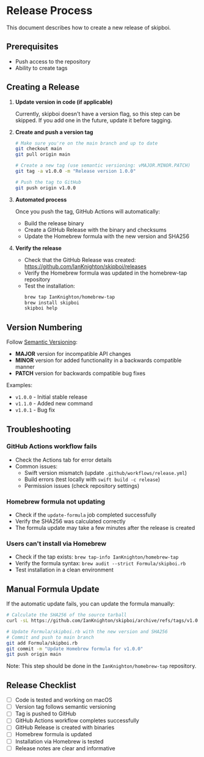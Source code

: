 # Release Process

This document describes how to create a new release of skipboi.

## Prerequisites

- Push access to the repository
- Ability to create tags

## Creating a Release

1. **Update version in code (if applicable)**
   
   Currently, skipboi doesn't have a version flag, so this step can be skipped. If you add one in the future, update it before tagging.

2. **Create and push a version tag**

   ```bash
   # Make sure you're on the main branch and up to date
   git checkout main
   git pull origin main
   
   # Create a new tag (use semantic versioning: vMAJOR.MINOR.PATCH)
   git tag -a v1.0.0 -m "Release version 1.0.0"
   
   # Push the tag to GitHub
   git push origin v1.0.0
   ```

3. **Automated process**

   Once you push the tag, GitHub Actions will automatically:
   - Build the release binary
   - Create a GitHub Release with the binary and checksums
   - Update the Homebrew formula with the new version and SHA256

4. **Verify the release**

   - Check that the GitHub Release was created: https://github.com/IanKnighton/skipboi/releases
   - Verify the Homebrew formula was updated in the homebrew-tap repository
   - Test the installation:
     ```bash
     brew tap IanKnighton/homebrew-tap
     brew install skipboi
     skipboi help
     ```

## Version Numbering

Follow [Semantic Versioning](https://semver.org/):

- **MAJOR** version for incompatible API changes
- **MINOR** version for added functionality in a backwards compatible manner
- **PATCH** version for backwards compatible bug fixes

Examples:
- `v1.0.0` - Initial stable release
- `v1.1.0` - Added new command
- `v1.0.1` - Bug fix

## Troubleshooting

### GitHub Actions workflow fails

- Check the Actions tab for error details
- Common issues:
  - Swift version mismatch (update `.github/workflows/release.yml`)
  - Build errors (test locally with `swift build -c release`)
  - Permission issues (check repository settings)

### Homebrew formula not updating

- Check if the `update-formula` job completed successfully
- Verify the SHA256 was calculated correctly
- The formula update may take a few minutes after the release is created

### Users can't install via Homebrew

- Check if the tap exists: `brew tap-info IanKnighton/homebrew-tap`
- Verify the formula syntax: `brew audit --strict Formula/skipboi.rb`
- Test installation in a clean environment

## Manual Formula Update

If the automatic update fails, you can update the formula manually:

```bash
# Calculate the SHA256 of the source tarball
curl -sL https://github.com/IanKnighton/skipboi/archive/refs/tags/v1.0.0.tar.gz | shasum -a 256

# Update Formula/skipboi.rb with the new version and SHA256
# Commit and push to main branch
git add Formula/skipboi.rb
git commit -m "Update Homebrew formula for v1.0.0"
git push origin main
```

Note: This step should be done in the `IanKnighton/homebrew-tap` repository.

## Release Checklist

- [ ] Code is tested and working on macOS
- [ ] Version tag follows semantic versioning
- [ ] Tag is pushed to GitHub
- [ ] GitHub Actions workflow completes successfully
- [ ] GitHub Release is created with binaries
- [ ] Homebrew formula is updated
- [ ] Installation via Homebrew is tested
- [ ] Release notes are clear and informative
